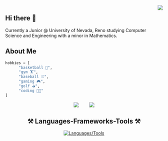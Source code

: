 <img align="right" src="https://visitor-badge.laobi.icu/badge?page_id=MattStanl3y.MattStanl3y"/>

## Hi there 👋

Currently a Junior @ University of Nevada, Reno studying Computer Science and Engineering with a minor in Mathematics.

## About Me

```py
hobbies = [
      "basketball 🏀",
      "gym 🏋️",
      "baseball ⚾️",
      "gaming 🎮",
      "golf ⛳️",
      "coding 👨‍💻"
]
```

<div align="center">
  <a href="mailto:MattStanley2389@gmail.com" style="text-decoration: none; margin-right: 15px;">
    <img src="https://img.shields.io/badge/Gmail-333333?style=for-the-badge&logo=gmail&logoColor=red" />
  </a>
  <a href="https://www.linkedin.com/in/matt-stanley-b027372a6/" target="_blank" style="text-decoration: none; margin-left: 15px;">
    <img src="https://img.shields.io/badge/LinkedIn-0077B5?style=for-the-badge&logo=linkedin&logoColor=white" />
  </a>
</div>

<h2 align="center">⚒️ Languages-Frameworks-Tools ⚒️</h2>
<p align="center">
  <a href="https://skillicons.dev">
    <img src="https://skillicons.dev/icons?i=python,c,cpp,html,css,js,nextjs,flask,git,github,vscode&theme=light" alt="Languages/Tools" />
  </a>
</p>

<!--
<br/>

<div align="center">
  <h2>🐍 My Contributions 🐍</h2>
  <img alt="Snake eating my contributions" src="https://raw.githubusercontent.com/MattStanl3y/MattStanl3y/output/github-contribution-grid-snake.svg" />

  <br/>

</div>
-->

<!--
<h2 align="center">⚡ Stats ⚡</h2>
<div align="center">
  <a href="https://git.io/streak-stats">
    <img src="https://streak-stats.demolab.com/?user=MattStanl3y&theme=dark&hide_border=false&background=0D1117&stroke=FFFFFF&ring=58A6FF&fire=FF4500&currStreakNum=58A6FF&sideNums=58A6FF&currStreakLabel=C9D1D9&sideLabels=C9D1D9&dates=C9D1D9" alt="GitHub Streak" />
  </a>
  <img src="https://github-readme-stats.vercel.app/api?username=MattStanl3y&hide_title=false&hide_rank=false&show_icons=true&include_all_commits=true&count_private=true&disable_animations=false&theme=dark&locale=en&hide_border=false&bg_color=0D1117&icon_color=FFFFFF&title_color=58A6FF&text_color=C9D1D9" height="175" alt="stats graph" />
  <img src="https://github-readme-stats.vercel.app/api/top-langs?username=MattStanl3y&locale=en&hide_title=false&layout=compact&card_width=350&langs_count=5&theme=dark&hide_border=false&bg_color=0D1117&icon_color=FFFFFF&title_color=58A6FF&text_color=C9D1D9" height="175" alt="languages graph" />
</div>
-->
